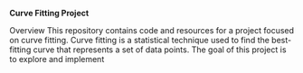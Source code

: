 **Curve Fitting Project**

Overview
This repository contains code and resources for a project focused on curve fitting. 
Curve fitting is a statistical technique used to find the best-fitting curve that represents a set of data points. 
The goal of this project is to explore and implement
